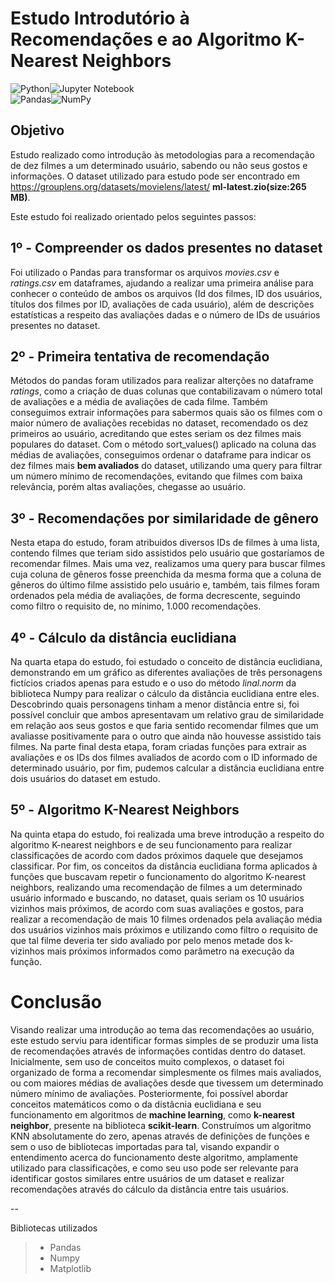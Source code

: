 # Estudo Introdutório à Recomendações e ao Algoritmo K-Nearest Neighbors

![Python](https://img.shields.io/badge/python-3670A0?style=for-the-badge&logo=python&logoColor=ffdd54)![Jupyter Notebook](https://img.shields.io/badge/jupyter-%23FA0F00.svg?style=for-the-badge&logo=jupyter&logoColor=white)<br>
![Pandas](https://img.shields.io/badge/pandas-%23150458.svg?style=for-the-badge&logo=pandas&logoColor=white)![NumPy](https://img.shields.io/badge/numpy-%23013243.svg?style=for-the-badge&logo=numpy&logoColor=white)

## Objetivo

Estudo realizado como introdução às metodologias para a recomendação de dez filmes a um determinado usuário, sabendo ou não seus gostos e informações.
O dataset utilizado para estudo pode ser encontrado em  https://grouplens.org/datasets/movielens/latest/ **ml-latest.zio(size:265 MB)**.

Este estudo foi realizado orientado pelos seguintes passos:

## 1º - Compreender os dados presentes no dataset
Foi utilizado o Pandas para transformar os arquivos *movies.csv* e *ratings.csv* em dataframes, ajudando a realizar uma primeira análise para conhecer o conteúdo de ambos os arquivos (Id dos filmes, ID dos usuários, títulos dos filmes por ID, avaliações de cada usuário), além de descrições estatísticas a respeito das avaliações dadas e o número de IDs de usuários presentes no dataset.

## 2º - Primeira tentativa de recomendação
Métodos do pandas foram utilizados para realizar alterções no dataframe *ratings*, como a criação de duas colunas que contabilizavam o número total de avaliações e a média de avaliações de cada filme. Também conseguimos extrair informações para sabermos quais são os filmes com o maior número de avaliações recebidas no dataset, recomendado os dez primeiros ao usuário, acreditando que estes seriam os dez filmes mais populares do dataset.
Com o método sort_values() aplicado na coluna das médias de avaliações, conseguimos ordenar o dataframe para indicar os dez filmes mais **bem avaliados** do dataset, utilizando uma query para filtrar um número mínimo de recomendações, evitando que filmes com baixa relevância, porém altas avaliações, chegasse ao usuário.

## 3º - Recomendações por similaridade de gênero
Nesta etapa do estudo, foram atribuidos diversos IDs de filmes à uma lista, contendo filmes que teriam sido assistidos pelo usuário que gostaríamos de recomendar filmes. Mais uma vez, realizamos uma query para buscar filmes cuja coluna de gêneros fosse preenchida da mesma forma que a coluna de gêneros do último filme assistido pelo usuário e, também, tais filmes foram ordenados pela média de avaliações, de forma decrescente, seguindo como filtro o requisito de, no mínimo, 1.000 recomendações.

## 4º - Cálculo da distância euclidiana
Na quarta etapa do estudo, foi estudado o conceito de distância euclidiana, demonstrando em um gráfico as diferentes avaliações de três personagens fictícios criados apenas para estudo e o uso do método *linal.norm* da biblioteca Numpy para realizar o cálculo da distância euclidiana entre eles. Descobrindo quais personagens tinham a menor distância entre si, foi possível concluir que ambos apresentavam um relativo grau de similaridade em relação aos seus gostos e que faria sentido recomendar filmes que um avaliasse positivamente para o outro que ainda não houvesse assistido tais filmes.
Na parte final desta etapa, foram criadas funções para extrair as avaliações e os IDs dos filmes avaliados de acordo com o ID informado de determinado usuário, por fim, pudemos calcular a distância euclidiana entre dois usuários do dataset em estudo.

## 5º - Algoritmo K-Nearest Neighbors
Na quinta etapa do estudo, foi realizada uma breve introdução a respeito do algoritmo K-nearest neighbors e de seu funcionamento para realizar classificações de acordo com dados próximos daquele que desejamos classificar. 
Por fim, os conceitos da distância euclidiana forma aplicados à funções que buscavam repetir o funcionamento do algoritmo K-nearest neighbors, realizando uma recomendação de filmes a um determinado usuário informado e buscando, no dataset, quais seriam os 10 usuários vizinhos mais próximos, de acordo com suas avaliações e gostos, para realizar a recomendação de mais 10 filmes ordenados pela avaliação média dos usuários vizinhos mais próximos e utilizando como filtro o requisito de que tal filme deveria ter sido avaliado por pelo menos metade dos k-vizinhos mais próximos informados como parâmetro na execução da função.

# Conclusão 
Visando realizar uma introdução ao tema das recomendações ao usuário, este estudo serviu para identificar formas simples de se produzir uma lista de recomendações através de informações contidas dentro do dataset.
Inicialmente, sem uso de conceitos muito complexos, o dataset foi organizado de forma a recomendar simplesmente os filmes mais avaliados, ou com maiores médias de avaliações desde que tivessem um determinado número mínimo de avaliações.
Posteriormente, foi possível abordar conceitos matemáticos como o da distâcnia euclidiana e seu funcionamento em algoritmos de **machine learning**, como **k-nearest neighbor**, presente na biblioteca **scikit-learn**. Construímos um algoritmo KNN absolutamente do zero, apenas através de definições de funções e sem o uso de bibliotecas importadas para tal, visando expandir o entendimento acerca do funcionamento deste algoritmo, amplamente utilizado para classificações, e como seu uso pode ser relevante para identificar gostos similares entre usuários de um dataset e realizar recomendações através do cálculo da distância entre tais usuários.

--

Bibliotecas utilizados
> - Pandas
> - Numpy
> - Matplotlib
